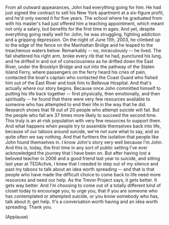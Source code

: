 
From all outward appearances,
John had everything going for him.
He had just signed the contract
to sell his New York apartment
at a six-figure profit,
and he&#39;d only owned it for five years.
The school where he graduated from with his master&#39;s
had just offered him a teaching appointment,
which meant not only a salary,
but benefits for the first time in ages.
And yet, despite everything going really well for John,
he was struggling,
fighting addiction and a gripping depression.
On the night of June 11th, 2003,
he climbed up to the edge
of the fence on the Manhattan Bridge
and he leaped to the treacherous waters below.
Remarkably --
no, miraculously --
he lived.
The fall shattered his right arm,
broke every rib that he had,
punctured his lung,
and he drifted in and out of consciousness
as he drifted down the East River,
under the Brooklyn Bridge
and out into the pathway of the Staten Island Ferry,
where passengers on the ferry
heard his cries of pain,
contacted the boat&#39;s captain
who contacted the Coast Guard
who fished him out of the East River
and took him to Bellevue Hospital.
And that&#39;s actually where our story begins.
Because once John committed himself
to putting his life back together --
first physically, then emotionally,
and then spiritually --
he found that there were very few resources available
to someone who has attempted to end their life
in the way that he did.
Research shows
that 19 out of 20 people
who attempt suicide
will fail.
But the people who fail
are 37 times more likely to succeed
the second time.
This truly is
an at-risk population
with very few resources to support them.
And what happens
when people try to assemble themselves back into life,
because of our taboos around suicide,
we&#39;re not sure what to say,
and so quite often we say nothing.
And that furthers the isolation
that people like John found themselves in.
I know John&#39;s story very well
because I&#39;m John.
And this is, today,
the first time in any sort of public setting
I&#39;ve ever acknowledged
the journey that I have been on.
But after having lost a beloved teacher in 2006
and a good friend last year to suicide,
and sitting last year at TEDActive,
I knew that I needed to step out of my silence
and past my taboos
to talk about an idea worth spreading --
and that is that people
who have made the difficult choice
to come back to life
need more resources and need our help.
As the Trevor Project says, it gets better.
It gets way better.
And I&#39;m choosing to come out
of a totally different kind of closet today
to encourage you, to urge you,
that if you are someone
who has contemplated or attempted suicide,
or you know somebody who has,
talk about it; get help.
It&#39;s a conversation worth having
and an idea worth spreading.
Thank you.

(Applause)

